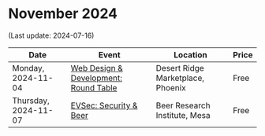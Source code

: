# November 2024

(Last update: 2024-07-16)

| Date | Event | Location | Price |
| ---- | ----- | -------- | ----- |
| Monday, 2024-11-04 | [Web Design & Development: Round Table](https://www.meetup.com/webdesignersdevelopers/events/wdnrjtygcpbgb/) | Desert Ridge Marketplace, Phoenix | Free |
| Thursday, 2024-11-07 | [EVSec: Security & Beer](https://www.meetup.com/evsecaz/events/lcjxdtygcpbkb/) | Beer Research Institute, Mesa | Free |
